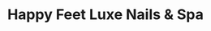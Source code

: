 ---
title: "Happy Feet Luxe Nails & Spa"
url: /schnecksville/happy-feet-luxe-nails-and-spa/
shop: beauty
---